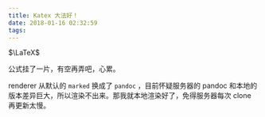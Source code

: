 ```yaml
---
title: Katex 大法好！
date: 2018-01-16 02:32:59
tags:
---
```


$\LaTeX$

公式挂了一片，有空再弄吧，心累。

renderer 从默认的 `marked` 换成了 `pandoc` ，目前怀疑服务器的 pandoc 和本地的版本差异巨大，所以渲染不出来。那我就本地渲染好了，免得服务器每次 clone 再更新太慢。